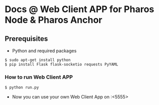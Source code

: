 # Docs @ Web Client APP for Pharos Node & Pharos Anchor


## Prerequisites ##
- Python and required packages
```shell
$ sudo apt-get install python
$ pip install Flask flask-socketio requests PyYAML
```

### How to run Web Client APP

 ```shell
$ python run.py
``` 

* Now you can use your own Web Client App on <your IP>:<5555>
